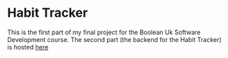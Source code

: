 # Habit Tracker
This is the first part of my final project for the Boolean Uk Software Development course.
The second part (the backend for the Habit Tracker) is hosted [here](https://github.com/ample-samples/habit-tracker-server)
